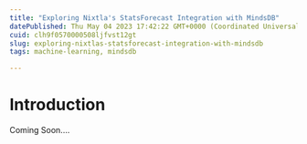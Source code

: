 ```yaml
---
title: "Exploring Nixtla's StatsForecast Integration with MindsDB"
datePublished: Thu May 04 2023 17:42:22 GMT+0000 (Coordinated Universal Time)
cuid: clh9f0570000508ljfvst12gt
slug: exploring-nixtlas-statsforecast-integration-with-mindsdb
tags: machine-learning, mindsdb

---
```


# Introduction

Coming Soon....